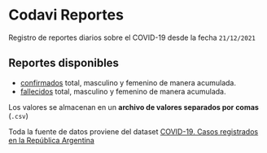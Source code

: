 # Codavi Reportes
Registro de reportes diarios sobre el COVID-19 desde la fecha `21/12/2021`

## Reportes disponibles
- [confirmados](https://github.com/manucabral/Codavi/blob/main/reportes/confirmados.csv) total, masculino y femenino de manera acumulada.
- [fallecidos](https://github.com/manucabral/Codavi/blob/main/reportes/fallecidos.csv) total, masculino y femenino de manera acumulada.

Los valores se almacenan en un **archivo de valores separados por comas** (`.csv`)

Toda la fuente de datos proviene del dataset [COVID-19. Casos registrados en la República Argentina](https://datos.gob.ar/dataset/salud-covid-19-casos-registrados-republica-argentina)

